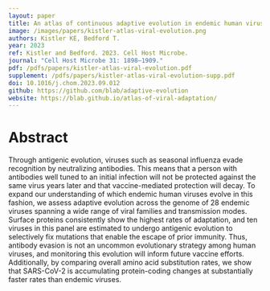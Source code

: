 ```yaml
---
layout: paper
title: An atlas of continuous adaptive evolution in endemic human viruses
image: /images/papers/kistler-atlas-viral-evolution.png
authors: Kistler KE, Bedford T.
year: 2023
ref: Kistler and Bedford. 2023. Cell Host Microbe.
journal: "Cell Host Microbe 31: 1898–1909."
pdf: /pdfs/papers/kistler-atlas-viral-evolution.pdf
supplement: /pdfs/papers/kistler-atlas-viral-evolution-supp.pdf
doi: 10.1016/j.chom.2023.09.012
github: https://github.com/blab/adaptive-evolution
website: https://blab.github.io/atlas-of-viral-adaptation/
---
```


# Abstract

Through antigenic evolution, viruses such as seasonal influenza evade recognition by neutralizing antibodies. This means that a person with antibodies well tuned to an initial infection will not be protected against the same virus years later and that vaccine-mediated protection will decay. To expand our understanding of which endemic human viruses evolve in this fashion, we assess adaptive evolution across the genome of 28 endemic viruses spanning a wide range of viral families and transmission modes. Surface proteins consistently show the highest rates of adaptation, and ten viruses in this panel are estimated to undergo antigenic evolution to selectively fix mutations that enable the escape of prior immunity. Thus, antibody evasion is not an uncommon evolutionary strategy among human viruses, and monitoring this evolution will inform future vaccine efforts. Additionally, by comparing overall amino acid substitution rates, we show that SARS-CoV-2 is accumulating protein-coding changes at substantially faster rates than endemic viruses.

